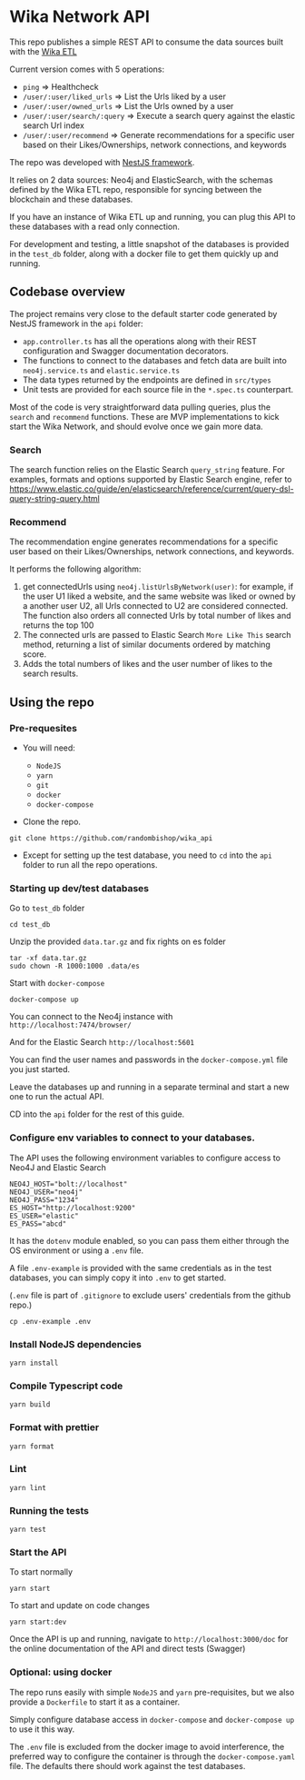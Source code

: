 # Wika Network API

This repo publishes a simple REST API to consume the data sources built with the [Wika ETL](https://github.com/randombishop/wika_etl)

Current version comes with 5 operations:
* `ping` => Healthcheck
* `/user/:user/liked_urls` => List the Urls liked by a user
* `/user/:user/owned_urls` => List the Urls owned by a user
* `/user/:user/search/:query` => Execute a search query against the elastic search Url index
* `/user/:user/recommend` => Generate recommendations for a specific user based on their Likes/Ownerships, network connections, and keywords

The repo was developed with [NestJS framework](https://docs.nestjs.com/).

It relies on 2 data sources: Neo4j and ElasticSearch, 
with the schemas defined by the Wika ETL repo, responsible for syncing between the blockchain and these databases.

If you have an instance of Wika ETL up and running, you can plug this API to these databases with a read only connection.

For development and testing, a little snapshot of the databases is provided in the `test_db` folder, 
along with a docker file to get them quickly up and running.


## Codebase overview

The project remains very close to the default starter code generated by NestJS framework in the `api` folder:
- `app.controller.ts` has all the operations along with their REST configuration and Swagger documentation decorators.
- The functions to connect to the databases and fetch data are built into `neo4j.service.ts` and `elastic.service.ts`
- The data types returned by the endpoints are defined in `src/types`
- Unit tests are provided for each source file in the `*.spec.ts` counterpart.

Most of the code is very straightforward data pulling queries, plus the `search` and `recommend` functions. 
These are MVP implementations to kick start the Wika Network, and should evolve once we gain more data. 

### Search
The search function relies on the Elastic Search `query_string` feature. 
For examples, formats and options supported by Elastic Search engine, refer to https://www.elastic.co/guide/en/elasticsearch/reference/current/query-dsl-query-string-query.html

### Recommend
The recommendation engine generates recommendations for a specific user based on their 
Likes/Ownerships, network connections, and keywords.

It performs the following algorithm:
1. get connectedUrls using `neo4j.listUrlsByNetwork(user)`: for example, if the user U1 liked a website,
and the same website was liked or owned by a another user U2, all Urls connected to U2 are considered connected.
The function also orders all connected Urls by total number of likes and returns the top 100
2. The connected urls are passed to Elastic Search `More Like This` search method, returning a list of similar documents ordered by matching score.
3. Adds the total numbers of likes and the user number of likes to the search results.


## Using the repo

### Pre-requesites
- You will need:
  * `NodeJS` 
  * `yarn` 
  * `git`
  * `docker`
  * `docker-compose`
  

- Clone the repo.
```
git clone https://github.com/randombishop/wika_api
```
- Except for setting up the test database, you need to `cd` into the `api` folder to run all the repo operations.

### Starting up dev/test databases
Go to `test_db` folder

```cd test_db```

Unzip the provided `data.tar.gz` and fix rights on es folder

```
tar -xf data.tar.gz
sudo chown -R 1000:1000 .data/es
```

Start with `docker-compose`

```
docker-compose up
```

You can connect to the Neo4j instance with `http://localhost:7474/browser/`

And for the Elastic Search `http://localhost:5601`

You can find the user names and passwords in the `docker-compose.yml` file you just started.

Leave the databases up and running in a separate terminal and start a new one to run the actual API. 

CD into the `api` folder for the rest of this guide.


### Configure env variables to connect to your databases.
The API uses the following environment variables to configure access to Neo4J and Elastic Search
```
NEO4J_HOST="bolt://localhost"
NEO4J_USER="neo4j"
NEO4J_PASS="1234"
ES_HOST="http://localhost:9200"
ES_USER="elastic"
ES_PASS="abcd"
```

It has the `dotenv` module enabled, so you can pass them either through the OS environment or using a `.env` file.

A file `.env-example` is provided with the same credentials as in the test databases, 
you can simply copy it into `.env` to get started.

(`.env` file is part of `.gitignore` to exclude users' credentials from the github repo.)

```
cp .env-example .env
```


### Install NodeJS dependencies
```
yarn install
```

### Compile Typescript code
```
yarn build
```

### Format with prettier
```
yarn format
```

### Lint
```
yarn lint
```

### Running the tests
```
yarn test
```

### Start the API
To start normally
```
yarn start
```

To start and update on code changes
```
yarn start:dev
```

Once the API is up and running, navigate to `http://localhost:3000/doc` for the online documentation of the API 
and direct tests (Swagger)


### Optional: using docker
The repo runs easily with simple `NodeJS` and `yarn` pre-requisites, but we also provide a `Dockerfile` to start it 
as a container.

Simply configure database access in `docker-compose` and `docker-compose up` to use it this way.

The `.env` file is excluded from the docker image to avoid interference, the preferred way to configure 
the container is through the `docker-compose.yaml` file. The defaults there should work against the test databases.





